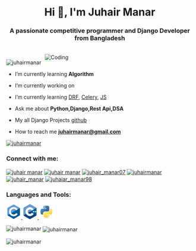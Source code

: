 <h1 align="center">Hi 👋, I'm Juhair Manar</h1>
<h3 align="center">A passionate competitive programmer and Django Developer from Bangladesh</h3><br>

<img align="right" alt="Coding" width="400" src="https://t3.ftcdn.net/jpg/02/24/60/00/360_F_224600069_W7lxO3jE7CZ5s3izuhIoK5uSrDUz9x6W.jpg">

<p align="left"> <img src="https://komarev.com/ghpvc/?username=juhairmanar&label=Profile%20views&color=0e75b6&style=flat" alt="juhairmanar" /> </p>


-  I’m currently learning <strong>Algorithm</strong><br>
-  I’m currently working on 

-  I’m currently learning [DRF](https://www.django-rest-framework.org), [Celery](https://docs.celeryq.dev/en/stable/django/first-steps-with-django.html), [JS](https://developer.mozilla.org/en-US/docs/Web/JavaScript)
<!--
- 👯 I’m looking to collaborate on [Django](github)
-->
<!-- - 🤝 I’m looking for help with [company](github) -->

<!-- - 👨‍💻 All of my projects are available at [escvsdfad.com](escvsdfad.com) -->

<!-- - 📝 I regularly write articles on [linkedin.com](linkedin.com) -->

-  Ask me about **Python,Django,Rest Api,DSA**
-  My all Django Projects [github](https://github.com/JuhairManar/Django)

-  How to reach me **juhairmanar@gmail.com**


<p align="left"> <a href="https://github.com/ryo-ma/github-profile-trophy"><img src="https://github-profile-trophy.vercel.app/?username=juhairmanar" alt="juhairmanar" /></a> </p>


<h3 align="left">Connect with me:</h3>
<p align="left">
<a href="https://linkedin.com/in/juhair manar" target="blank"><img align="center" src="https://raw.githubusercontent.com/rahuldkjain/github-profile-readme-generator/master/src/images/icons/Social/linked-in-alt.svg" alt="juhair manar" height="30" width="40" /></a>
<a href="https://fb.com/juhair manar" target="blank"><img align="center" src="https://raw.githubusercontent.com/rahuldkjain/github-profile-readme-generator/master/src/images/icons/Social/facebook.svg" alt="juhair manar" height="30" width="40" /></a>
<a href="https://www.codechef.com/users/juhair_manar07" target="blank"><img align="center" src="https://cdn.jsdelivr.net/npm/simple-icons@3.1.0/icons/codechef.svg" alt="juhair_manar07" height="30" width="40" /></a>
<a href="https://www.hackerrank.com/juhairmanar" target="blank"><img align="center" src="https://raw.githubusercontent.com/rahuldkjain/github-profile-readme-generator/master/src/images/icons/Social/hackerrank.svg" alt="juhairmanar" height="30" width="40" /></a>
<a href="https://codeforces.com/profile/juhair_manar" target="blank"><img align="center" src="https://raw.githubusercontent.com/rahuldkjain/github-profile-readme-generator/master/src/images/icons/Social/codeforces.svg" alt="juhair_manar" height="30" width="40" /></a>
<a href="https://www.leetcode.com/juhaiar_manar98" target="blank"><img align="center" src="https://raw.githubusercontent.com/rahuldkjain/github-profile-readme-generator/master/src/images/icons/Social/leet-code.svg" alt="juhaiar_manar98" height="30" width="40" /></a>
</p>

<h3 align="left">Languages and Tools:</h3>
<p align="left"> <a href="https://www.cprogramming.com/" target="_blank" rel="noreferrer"> <img src="https://raw.githubusercontent.com/devicons/devicon/master/icons/c/c-original.svg" alt="c" width="40" height="40"/> </a> <a href="https://www.w3schools.com/cpp/" target="_blank" rel="noreferrer"> <img src="https://raw.githubusercontent.com/devicons/devicon/master/icons/cplusplus/cplusplus-original.svg" alt="cplusplus" width="40" height="40"/> </a> <a href="https://www.python.org" target="_blank" rel="noreferrer"> <img src="https://raw.githubusercontent.com/devicons/devicon/master/icons/python/python-original.svg" alt="python" width="40" height="40"/> </a> </p>

<p><img align="left" src="https://github-readme-stats.vercel.app/api/top-langs?username=juhairmanar&show_icons=true&locale=en&layout=compact" alt="juhairmanar" /></p>

<p>&nbsp;<img align="center" src="https://github-readme-stats.vercel.app/api?username=juhairmanar&show_icons=true&locale=en" alt="juhairmanar" /></p>

<p><img align="center" src="https://github-readme-streak-stats.herokuapp.com/?user=juhairmanar&" alt="juhairmanar" /></p>
